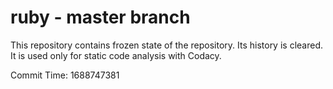 # ruby - master branch

This repository contains frozen state of the repository.
Its history is cleared. It is used only for static code
analysis with Codacy.

Commit Time: 1688747381